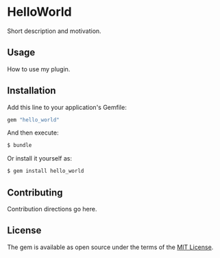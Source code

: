 # HelloWorld
Short description and motivation.

## Usage
How to use my plugin.

## Installation
Add this line to your application's Gemfile:

```ruby
gem "hello_world"
```

And then execute:
```bash
$ bundle
```

Or install it yourself as:
```bash
$ gem install hello_world
```

## Contributing
Contribution directions go here.

## License
The gem is available as open source under the terms of the [MIT License](https://opensource.org/licenses/MIT).
